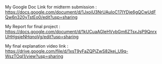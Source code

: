 My Google Doc Link for midterm submission : https://docs.google.com/document/d/1JxoiU3NrUAuIoC17IYDje6gQCwUdFQw6n320yTstEo0/edit?usp=sharing

My Report for final project : 
https://docs.google.com/document/d/1kUCuaAGleHVybGm6ZTsxJsP9QnrxUHHgsjeNHqnoVg/edit?usp=sharing

My final explanation video link :
https://drive.google.com/file/d/1xsT9yFaZQPiZwS82kej_U9q-WszTOqI1/view?usp=sharing
